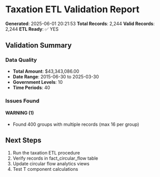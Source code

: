 # Taxation ETL Validation Report
**Generated**: 2025-06-01 20:21:53
**Total Records**: 2,244
**Valid Records**: 2,244
**ETL Ready**: ✅ YES

## Validation Summary

### Data Quality
- **Total Amount**: $43,343,086.00
- **Date Range**: 2015-06-30 to 2025-03-30
- **Government Levels**: 10
- **Time Periods**: 40

### Issues Found

#### WARNING (1)
- Found 400 groups with multiple records (max 16 per group)

## Next Steps

1. Run the taxation ETL procedure
2. Verify records in fact_circular_flow table
3. Update circular flow analytics views
4. Test T component calculations
